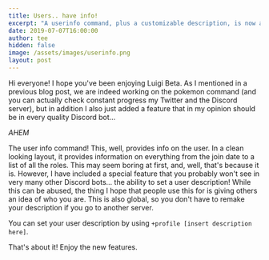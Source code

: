 ```yaml
---
title: Users.. have info!
excerpt: "A userinfo command, plus a customizable description, is now available!"
date: 2019-07-07T16:00:00
author: tee
hidden: false
image: /assets/images/userinfo.png
layout: post
---
```


Hi everyone! I hope you've been enjoying Luigi Beta. As I mentioned in a previous blog post,
we are indeed working on the pokemon command (and you can actually check constant progress my Twitter and the Discord server), but
in addition I also just added a feature that in my opinion should be in every quality Discord bot...

*AHEM*

The user info command! This, well, provides info on the user. In a clean looking layout, it provides information on everything from
the join date to a list of all the roles. This may seem boring at first, and, well, that's because it is. However, I have included
a special feature that you probably won't see in very many other Discord bots... the ability to set a user description! While this 
can be abused, the thing I hope that people use this for is giving others an idea of who you are. This is also global, so you don't have
to remake your description if you go to another server. 

You can set your user description by using `+profile [insert description here]`.

That's about it! Enjoy the new features.